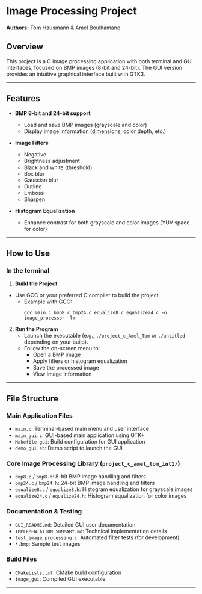 # Image Processing Project

**Authors:** Tom Hausmann & Amel Boulhamane


## Overview

This project is a C image processing application with both terminal and GUI interfaces, focused on BMP images (8-bit and 24-bit). The GUI version provides an intuitive graphical interface built with GTK3. 

---

## Features

- **BMP 8-bit and 24-bit support**
  - Load and save BMP images (grayscale and color)
  - Display image information (dimensions, color depth, etc.)

- **Image Filters**
  - Negative
  - Brightness adjustment
  - Black and white (threshold)
  - Box blur
  - Gaussian blur
  - Outline
  - Emboss
  - Sharpen

- **Histogram Equalization**
  - Enhance contrast for both grayscale and color images (YUV space for color)

---

## How to Use

### In the terminal 
1. **Build the Project**
- Use GCC or your preferred C compiler to build the project.
    - Example with GCC:
      ```
      gcc main.c bmp8.c bmp24.c equalize8.c equalize24.c -o image_processor -lm
      ```

2. **Run the Program**
   - Launch the executable (e.g., `./project_c_Amel_Tom` or `./untitled` depending on your build).
   - Follow the on-screen menu to:
     - Open a BMP image
     - Apply filters or histogram equalization
     - Save the processed image
     - View image information


---

## File Structure

### Main Application Files
- `main.c`: Terminal-based main menu and user interface
- `main_gui.c`: GUI-based main application using GTK+
- `Makefile.gui`: Build configuration for GUI application
- `demo_gui.sh`: Demo script to launch the GUI

### Core Image Processing Library (`project_c_amel_tom_int1/`)
- `bmp8.c` / `bmp8.h`: 8-bit BMP image handling and filters
- `bmp24.c` / `bmp24.h`: 24-bit BMP image handling and filters
- `equalize8.c` / `equalize8.h`: Histogram equalization for grayscale images
- `equalize24.c` / `equalize24.h`: Histogram equalization for color images

### Documentation & Testing
- `GUI_README.md`: Detailed GUI user documentation
- `IMPLEMENTATION_SUMMARY.md`: Technical implementation details
- `test_image_processing.c`: Automated filter tests (for development)
- `*.bmp`: Sample test images

### Build Files
- `CMakeLists.txt`: CMake build configuration
- `image_gui`: Compiled GUI executable

---



